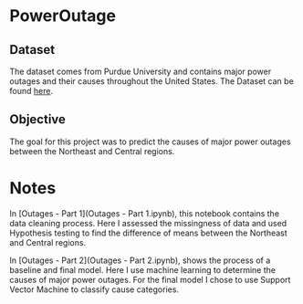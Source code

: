 # PowerOutage

## Dataset
The dataset comes from Purdue University and contains major power outages and their causes throughout the United States.  The Dataset can be found [here](https://engineering.purdue.edu/LASCI/research-data/outages/outagerisks).

## Objective
The goal for this project was to predict the causes of major power outages between the Northeast and Central regions.  

# Notes
In [Outages - Part 1](Outages - Part 1.ipynb), this notebook contains the data cleaning process.  Here I assessed the missingness of data and used Hypothesis testing to find the difference of means between the Northeast and Central regions.  

In [Outages - Part 2](Outages - Part 2.ipynb), shows the process of a baseline and final model.  Here I use machine learning to determine the causes of major power outages.  For the final model I chose to use Support Vector Machine to classify cause categories.  
